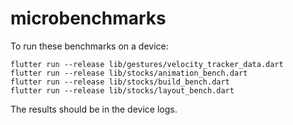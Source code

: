 # microbenchmarks

To run these benchmarks on a device:

```
flutter run --release lib/gestures/velocity_tracker_data.dart
flutter run --release lib/stocks/animation_bench.dart
flutter run --release lib/stocks/build_bench.dart
flutter run --release lib/stocks/layout_bench.dart
```

The results should be in the device logs.
